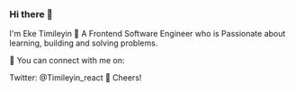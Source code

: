 ### Hi there 👋

I'm Eke Timileyin 🤖
A Frontend Software Engineer who is Passionate about learning, building and solving problems.

🚀 You can connect with me on:

Twitter: @Timileyin_react
🥂 Cheers!

<!--
**Eke-sims/Eke-sims** is a ✨ _special_ ✨ repository because its `README.md` (this file) appears on your GitHub profile.

Here are some ideas to get you started:

- 🔭 I’m currently working on ...
- 🌱 I’m currently learning ...
- 👯 I’m looking to collaborate on ...
- 🤔 I’m looking for help with ...
- 💬 Ask me about ...
- 📫 How to reach me: ...
- 😄 Pronouns: ...
- ⚡ Fun fact: ...
-->

